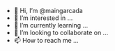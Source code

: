 - 👋 Hi, I’m @maingarcada
- 👀 I’m interested in ...
- 🌱 I’m currently learning ...
- 💞️ I’m looking to collaborate on ...
- 📫 How to reach me ...

<!---
maingarcada/maingarcada is a ✨ special ✨ repository because its `README.md` (this file) appears on your GitHub profile.
You can click the Preview link to take a look at your changes.
--->
